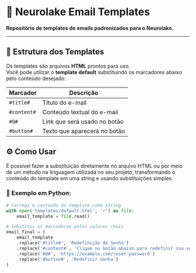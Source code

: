 # 📧 Neurolake Email Templates

**Repositório de templates de emails padronizados para o Neurolake.**

---

## 📂 Estrutura dos Templates

Os templates são arquivos **HTML** prontos para uso.  
Você pode utilizar o **template default** substituindo os marcadores abaixo pelo conteúdo desejado:

| Marcador     | Descrição                            |
|--------------|----------------------------------------|
| `#title#`    | Título do e-mail                      |
| `#content#`  | Conteúdo textual do e-mail            |
| `#@#`        | Link que será usado no botão          |
| `#button#`   | Texto que aparecerá no botão          |

## ⚙️ Como Usar

É possível fazer a substituição diretamente no arquivo HTML ou por meio de um método na linguagem utilizada no seu projeto, transformando o conteúdo do template em uma string e usando substituições simples.  

### 🐍 Exemplo em Python:

```python
# Carrega o conteúdo do template como string
with open('templates/default.html', 'r') as file:
    email_template = file.read()

# Substitui os marcadores pelos valores reais
email_final = (
    email_template
    .replace('#title#', 'Redefinição de Senha')
    .replace('#content#', 'Clique no botão abaixo para redefinir sua senha.')
    .replace('#@#', 'https://example.com/reset-password')
    .replace('#button#', 'Redefinir Senha')
)
